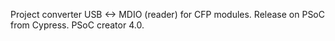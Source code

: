 Project converter USB <-> MDIO (reader) for CFP modules. 
Release on PSoC from Cypress. PSoC creator 4.0.